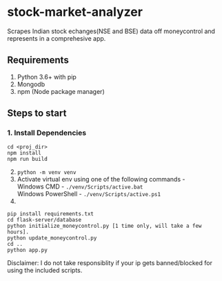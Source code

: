 # stock-market-analyzer

Scrapes Indian stock echanges(NSE and BSE) data off moneycontrol and represents in a comprehesive app.

## Requirements

1. Python 3.6+ with pip
2. Mongodb
3. npm (Node package manager)

## Steps to start

### 1. Install Dependencies

```
cd <proj_dir>
npm install
npm run build
```

2. `python -m venv venv`
3. Activate virtual env using one of the following commands -  
   Windows CMD - `./venv/Scripts/active.bat`  
   Windows PowerShell - `./venv/Scripts/active.ps1`
4.

```
pip install requirements.txt
cd flask-server/database
python initialize_moneycontrol.py [1 time only, will take a few hours].
python update_moneycontrol.py
cd ..
python app.py
```

Disclaimer: I do not take responsiblity if your ip gets banned/blocked for using the included scripts.
